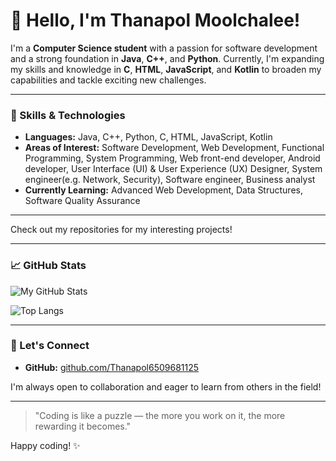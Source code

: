 # 👋 Hello, I'm Thanapol Moolchalee!

I'm a **Computer Science student** with a passion for software development and a strong foundation in **Java**, **C++**, and **Python**. Currently, I'm expanding my skills and knowledge in **C**, **HTML**, **JavaScript**, and **Kotlin** to broaden my capabilities and tackle exciting new challenges.

---

### 🔧 Skills & Technologies

- **Languages:** Java, C++, Python, C, HTML, JavaScript, Kotlin
- **Areas of Interest:** Software Development, Web Development, Functional Programming, System Programming, Web front-end developer, Android developer, User Interface (UI) & User Experience (UX) Designer, System engineer(e.g. Network, Security), Software engineer, Business analyst
- **Currently Learning:** Advanced Web Development, Data Structures, Software Quality Assurance

---

Check out my repositories for my interesting projects!

---

### 📈 GitHub Stats

![My GitHub Stats](https://github-readme-stats.vercel.app/api?username=Thanapol6509681125&show_icons=true&hide_title=true&count_private=true&hide=prs&theme=radical)


![Top Langs](https://github-readme-stats.vercel.app/api/top-langs/?username=Thanapol6509681125&layout=compact&theme=radical)


---

### 🤝 Let's Connect

- **GitHub:** [github.com/Thanapol6509681125](https://github.com/Thanapol6509681125)

I'm always open to collaboration and eager to learn from others in the field!

---

> "Coding is like a puzzle — the more you work on it, the more rewarding it becomes."

Happy coding! ✨
